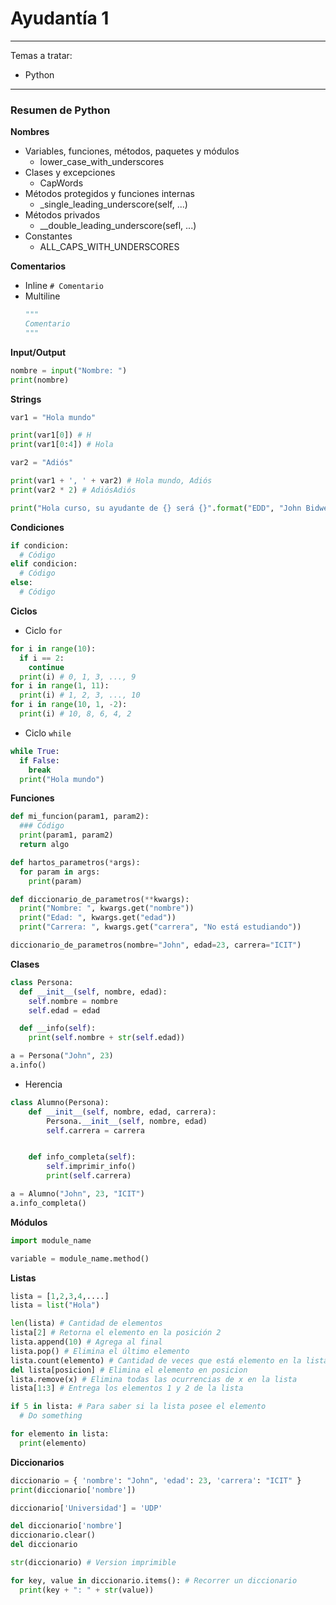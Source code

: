 # Ayudantía 1
---

Temas a tratar:
* Python

***

### Resumen de Python

**Nombres**

* Variables, funciones, métodos, paquetes y módulos
  - lower_case_with_underscores
* Clases y excepciones
  - CapWords
* Métodos protegidos y funciones internas
  - _single_leading_underscore(self, ...)
* Métodos privados
  - __double_leading_underscore(sefl, ...)
* Constantes
  - ALL_CAPS_WITH_UNDERSCORES

**Comentarios**

* Inline
  `# Comentario`
* Multiline
  ```Python
  """
  Comentario
  """
  ```

**Input/Output**

```python
nombre = input("Nombre: ")
print(nombre)
```

**Strings**

```python
var1 = "Hola mundo"

print(var1[0]) # H
print(var1[0:4]) # Hola

var2 = "Adiós"

print(var1 + ', ' + var2) # Hola mundo, Adiós
print(var2 * 2) # AdiósAdiós

print("Hola curso, su ayudante de {} será {}".format("EDD", "John Bidwell"))
```

**Condiciones**

```python
if condicion:
  # Código
elif condicion:
  # Código
else:
  # Código
```

**Ciclos**

* Ciclo `for`

```python
for i in range(10):
  if i == 2:
    continue
  print(i) # 0, 1, 3, ..., 9
for i in range(1, 11):
  print(i) # 1, 2, 3, ..., 10
for i in range(10, 1, -2):
  print(i) # 10, 8, 6, 4, 2
```

* Ciclo `while`

```python
while True:
  if False:
    break
  print("Hola mundo")
```

**Funciones**

```python
def mi_funcion(param1, param2):
  ### Código
  print(param1, param2)
  return algo
```

```python
def hartos_parametros(*args):
  for param in args:
    print(param)
```

```python
def diccionario_de_parametros(**kwargs):
  print("Nombre: ", kwargs.get("nombre"))
  print("Edad: ", kwargs.get("edad"))
  print("Carrera: ", kwargs.get("carrera", "No está estudiando"))

diccionario_de_parametros(nombre="John", edad=23, carrera="ICIT")
```

**Clases**

```python
class Persona:
  def __init__(self, nombre, edad):
    self.nombre = nombre
    self.edad = edad

  def __info(self):
    print(self.nombre + str(self.edad))

a = Persona("John", 23)
a.info()
```

* Herencia

```python
class Alumno(Persona):
    def __init__(self, nombre, edad, carrera):
        Persona.__init__(self, nombre, edad)
        self.carrera = carrera


    def info_completa(self):
        self.imprimir_info()
        print(self.carrera)

a = Alumno("John", 23, "ICIT")
a.info_completa()
```

**Módulos**

```python
import module_name

variable = module_name.method()
```

**Listas**

```Python
lista = [1,2,3,4,....]
lista = list("Hola")

len(lista) # Cantidad de elementos
lista[2] # Retorna el elemento en la posición 2
lista.append(10) # Agrega al final
lista.pop() # Elimina el último elemento
lista.count(elemento) # Cantidad de veces que está elemento en la lista
del lista[posicion] # Elimina el elemento en posicion
lista.remove(x) # Elimina todas las ocurrencias de x en la lista
lista[1:3] # Entrega los elementos 1 y 2 de la lista

if 5 in lista: # Para saber si la lista posee el elemento
  # Do something

for elemento in lista:
  print(elemento)
```


**Diccionarios**

```python
diccionario = { 'nombre': "John", 'edad': 23, 'carrera': "ICIT" }
print(diccionario['nombre'])

diccionario['Universidad'] = 'UDP'

del diccionario['nombre']
diccionario.clear()
del diccionario

str(diccionario) # Version imprimible

for key, value in diccionario.items(): # Recorrer un diccionario
  print(key + ": " + str(value))
```

